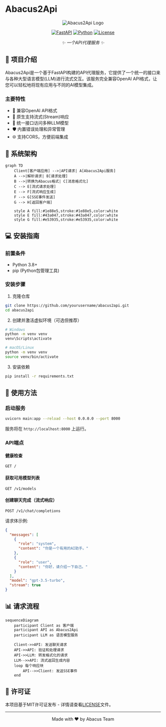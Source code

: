 # Abacus2Api

<div align="center">

![Abacus2Api Logo](https://via.placeholder.com/200x200?text=Abacus2Api)

[![FastAPI](https://img.shields.io/badge/FastAPI-0.68.0-009688.svg?style=flat&logo=fastapi)](https://fastapi.tiangolo.com/)
[![Python](https://img.shields.io/badge/Python-3.8+-3776AB.svg?style=flat&logo=python&logoColor=white)](https://www.python.org/)
[![License](https://img.shields.io/badge/License-MIT-blue.svg)](LICENSE)

_✨ 一个API代理服务 ✨_

</div>

## 📖 项目介绍

Abacus2Api是一个基于FastAPI构建的API代理服务，它提供了一个统一的接口来与各种大型语言模型(LLM)进行流式交互。该服务完全兼容OpenAI API格式，让您可以轻松地将现有应用与不同的AI模型集成。

### 主要特性

- 🚀 兼容OpenAI API格式
- 🌊 原生支持流式(Stream)响应
- 🔄 统一接口访问多种LLM模型
- 🛡️ 内置错误处理和异常管理
- 🌐 支持CORS，方便前端集成

## 🔧 系统架构

```mermaid
graph TD
    Client[客户端应用] -->|API请求| A[Abacus2Api服务]
    A -->|解析请求| B[请求处理]
    B -->|转换为Abacus格式| C[消息格式化]
    C --> E[流式请求处理]
    E --> F[流式响应生成]
    F --> G[SSE事件发送]
    G --> H[返回客户端]
    
    style A fill:#1e88e5,stroke:#1e88e5,color:white
    style E fill:#43a047,stroke:#43a047,color:white
    style G fill:#e53935,stroke:#e53935,color:white
```

## 💻 安装指南

### 前置条件

- Python 3.8+
- pip (Python包管理工具)

### 安装步骤

1. 克隆仓库

```bash
git clone https://github.com/yourusername/abacus2api.git
cd abacus2api
```

2. 创建并激活虚拟环境（可选但推荐）

```bash
# Windows
python -m venv venv
venv\Scripts\activate

# macOS/Linux
python -m venv venv
source venv/bin/activate
```

3. 安装依赖

```bash
pip install -r requirements.txt
```

## 🚀 使用方法

### 启动服务

```bash
uvicorn main:app --reload --host 0.0.0.0 --port 8000
```

服务将在 `http://localhost:8000` 上运行。

### API端点

#### 健康检查

```
GET /
```

#### 获取可用模型列表

```
GET /v1/models
```

#### 创建聊天完成（流式响应）

```
POST /v1/chat/completions
```

请求体示例:

```json
{
  "messages": [
    {
      "role": "system",
      "content": "你是一个有用的AI助手。"
    },
    {
      "role": "user",
      "content": "你好，请介绍一下自己。"
    }
  ],
  "model": "gpt-3.5-turbo",
  "stream": true
}
```

## 📊 请求流程

```mermaid
sequenceDiagram
    participant Client as 客户端
    participant API as Abacus2Api
    participant LLM as 语言模型服务
    
    Client->>API: 发送聊天请求
    API->>API: 验证和处理请求
    API->>LLM: 转发格式化的请求
    LLM-->>API: 流式返回生成内容
    loop 每个响应块
        API-->>Client: 发送SSE事件
    end
```

## 📄 许可证

本项目基于MIT许可证发布 - 详情请查看[LICENSE](LICENSE)文件。

---

<div align="center">
Made with ❤️ by Abacus Team
</div>
